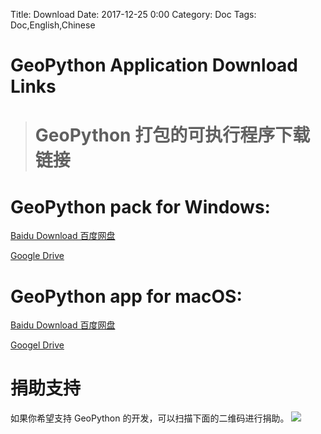 Title: Download
Date: 2017-12-25 0:00
Category: Doc
Tags: Doc,English,Chinese

# GeoPython Application Download Links
># GeoPython 打包的可执行程序下载链接


# GeoPython pack for Windows:
[Baidu Download 百度网盘](https://pan.baidu.com/s/1snsj0pJ)

[Google Drive](https://drive.google.com/open?id=1rac6UXOReNPQB0Vwtn8EiOPWov8HVuW_)




# GeoPython app for macOS:
[Baidu Download 百度网盘](https://pan.baidu.com/s/1jIgpmtC)

[Googel Drive](https://drive.google.com/open?id=1XqzqRmaxlth7WmjsjooUw6DvAfHXO6OP)



# 捐助支持

如果你希望支持 GeoPython 的开发，可以扫描下面的二维码进行捐助。
![](https://raw.githubusercontent.com/chinageology/GeoPython/master/img/WeChatQrCode.png)